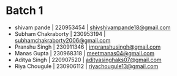# Batch 1

- shivam pande | 220953454 | shivshivampande18@gmail.com
- Subham Chakraborty | 230953194 | subhamchakraborty2006@gmail.com
- Pranshu Singh | 230911346 | impranshusingh@gmail.com
- Manas Gupta | 230968318 | meetmanas04@gmail.com
- Aditya Singh | 220907520 | adityasinghaks07@gmail.com
- Riya Chougule | 230906112 | riyachougule13@gmail.com